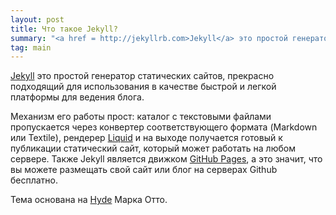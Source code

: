 ```yaml
---
layout: post
title: Что такое Jekyll?
summary: "<a href = http://jekyllrb.com>Jekyll</a> это простой генератор статических сайтов, прекрасно подходящий для использования в качестве быстрой и легкой платформы для ведения блога,"
tag: main
---
```


[Jekyll](http://jekyllrb.com) это простой генератор статических сайтов, прекрасно подходящий для использования в качестве быстрой и легкой платформы для ведения блога. 

Механизм его работы прост: каталог с текстовыми файлами пропускается через конвертер соответствующего формата (Markdown или Textile), рендерер [Liquid](https://github.com/Shopify/liquid/wiki) и на выходе получается готовый к публикации статический сайт, который может работать на любом сервере. Также Jekyll является движком [GitHub Pages](http://pages.github.com/), а это значит, что вы можете размещать свой сайт или блог на серверах Github бесплатно.

Тема основана на [Hyde](https://github.com/poole/hyde) Марка Отто.